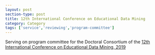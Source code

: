 ```yaml
---
layout: post
section-type: post
title: 12th International Conference on Educational Data Mining
category: Category
tags: ['service','reviewing','program-committee']
---
```

Serving on program committee for the Doctoral Consortium of the [12th International Conference on Educational Data Mining, 2019](https://educationaldatamining.org/EDM2019/)

